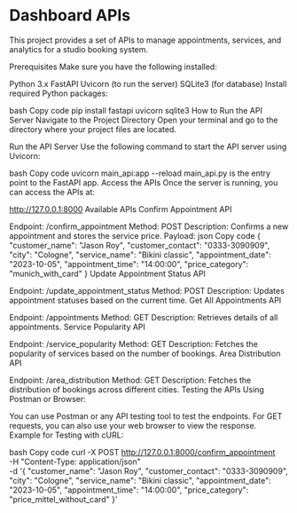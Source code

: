 # Dashboard APIs
This project provides a set of APIs to manage appointments, services, and analytics for a studio booking system.

Prerequisites
Make sure you have the following installed:

Python 3.x
FastAPI
Uvicorn (to run the server)
SQLite3 (for database)
Install required Python packages:

bash
Copy code
pip install fastapi uvicorn sqlite3
How to Run the API Server
Navigate to the Project Directory
Open your terminal and go to the directory where your project files are located.

Run the API Server
Use the following command to start the API server using Uvicorn:

bash
Copy code
uvicorn main_api:app --reload
main_api.py is the entry point to the FastAPI app.
Access the APIs
Once the server is running, you can access the APIs at:

http://127.0.0.1:8000
Available APIs
Confirm Appointment API

Endpoint: /confirm_appointment
Method: POST
Description: Confirms a new appointment and stores the service price.
Payload:
json
Copy code
{
  "customer_name": "Jason Roy",
  "customer_contact": "0333-3090909",
  "city": "Cologne",
  "service_name": "Bikini classic",
  "appointment_date": "2023-10-05",
  "appointment_time": "14:00:00",
  "price_category": "munich_with_card"
}
Update Appointment Status API

Endpoint: /update_appointment_status
Method: POST
Description: Updates appointment statuses based on the current time.
Get All Appointments API

Endpoint: /appointments
Method: GET
Description: Retrieves details of all appointments.
Service Popularity API

Endpoint: /service_popularity
Method: GET
Description: Fetches the popularity of services based on the number of bookings.
Area Distribution API

Endpoint: /area_distribution
Method: GET
Description: Fetches the distribution of bookings across different cities.
Testing the APIs
Using Postman or Browser:

You can use Postman or any API testing tool to test the endpoints.
For GET requests, you can also use your web browser to view the response.
Example for Testing with cURL:

bash
Copy code
curl -X POST http://127.0.0.1:8000/confirm_appointment \
-H "Content-Type: application/json" \
-d '{
  "customer_name": "Jason Roy",
  "customer_contact": "0333-3090909",
  "city": "Cologne",
  "service_name": "Bikini classic",
  "appointment_date": "2023-10-05",
  "appointment_time": "14:00:00",
  "price_category": "price_mittel_without_card"
}'